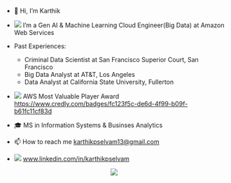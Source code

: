 - 👋 Hi, I’m Karthik
- <img src="https://img.shields.io/badge/Amazon_AWS-FF9900?style=for-the-badge&logo=amazonaws&logoColor=white" /> I’m a Gen AI & Machine Learning Cloud Engineer(Big Data) at Amazon Web Services
- Past Experiences:
  - Criminal Data Scientist at San Francisco Superior Court, San Francisco
  - Big Data Analyst at AT&T, Los Angeles
  - Data Analyst at California State University, Fullerton
- <img src="https://img.shields.io/badge/Credly-FF6B00.svg?style=for-the-badge&logo=Credly&logoColor=white"/> AWS Most Valuable Player Award https://www.credly.com/badges/fc123f5c-de6d-4f99-b09f-b61fc11cf83d

- 🎓 MS in Information Systems & Businses Analytics
- 📫 How to reach me karthikpselvam13@gmail.com
  
- <img src="https://img.shields.io/badge/LinkedIn-0077B5?style=for-the-badge&logo=linkedin&logoColor=white" /> www.linkedin.com/in/karthikpselvam

<p align="center">
  <img src="https://user-images.githubusercontent.com/45563371/113604647-24a58000-9678-11eb-9bb9-4877d8f1674a.gif" />
</p>

